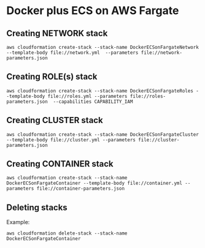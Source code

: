 # Docker plus ECS on AWS Fargate

## Creating NETWORK stack
```terminal
aws cloudformation create-stack --stack-name DockerECSonFargateNetwork --template-body file://network.yml  --parameters file://network-parameters.json 
```

## Creating ROLE(s) stack
```terminal
aws cloudformation create-stack --stack-name DockerECSonFargateRoles --template-body file://roles.yml --parameters file://roles-parameters.json  --capabilities CAPABILITY_IAM
```

## Creating CLUSTER stack
```terminal
aws cloudformation create-stack --stack-name DockerECSonFargateCluster --template-body file://cluster.yml --parameters file://cluster-parameters.json
```

## Creating CONTAINER stack
```terminal
aws cloudformation create-stack --stack-name DockerECSonFargateContainer --template-body file://container.yml --parameters file://container-parameters.json
```

## Deleting stacks

Example:
```terminal
aws cloudformation delete-stack --stack-name DockerECSonFargateContainer
```